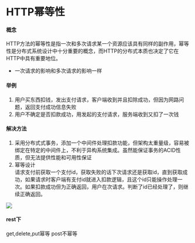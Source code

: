 # HTTP幂等性
#### 概念
HTTP方法的幂等性是指一次和多次请求某一个资源应该具有同样的副作用，幂等性是分布式系统设计中十分重要的概念，而HTTP的分布式本质也决定了它在HTTP中具有重要地位。
* 一次请求的影响和多次请求的影响一样
#### 举例
1. 用户买东西扣钱，发出支付请求，客户端收到并且扣除成功，但因为网路问题，返回支付成功信息失败<br>
2. 用户不确定是否扣款成功，用发起的支付请求，服务端收到又扣了一次钱<br>
#### 解决方法
1. 采用分布式式事务，添加一个中间件处理扣款功能，但架构太重量级，容易被绑定在特定的中间件上，不利于异构系统集成。虽然能保证事务的ACID性质，但无法提供性能和可用性保证<br>
2. 幂等设计<br>
请求支付前获取一个支付id，获取失败的话下次请求还是获取id，直到获取成功，如果请求时客户端有支付id就进入扣款逻辑，且这个id只能操作处理一次。如果扣款成功但为正确返回，用户在次请求。判断了id已经处理了，则继续正确返回。<br>
<img src="https://images.cnblogs.com/cnblogs_com/weidagang2046/201106/201106042051069339.png" />

#### rest下
get,delete,put幂等
post不幂等